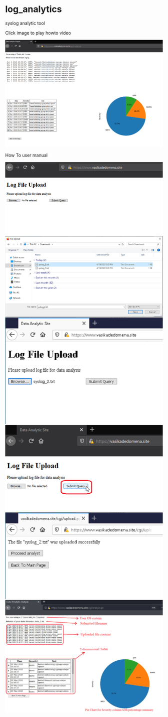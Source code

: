 # log_analytics
syslog analytic tool

Click image to play howto video

[![Watch the video](https://github.com/scheehan/log_analytics/blob/master/tmp/win_ui_output.png)](https://youtu.be/WKhBria18cM)

How To user manual


![Image of screenshot](https://github.com/scheehan/log_analytics/blob/master/images/UI_upload.png)
![Image of screenshot](https://github.com/scheehan/log_analytics/blob/master/images/browse_file.png)
![Image of screenshot](https://github.com/scheehan/log_analytics/blob/master/images/selected_file.png)
![Image of screenshot](https://github.com/scheehan/log_analytics/blob/master/images/click_submit_button.png)
![Image of screenshot](https://github.com/scheehan/log_analytics/blob/master/images/upload_success.png)
![Image of screenshot](https://github.com/scheehan/log_analytics/blob/master/images/linux_ui_output_exp.png)
